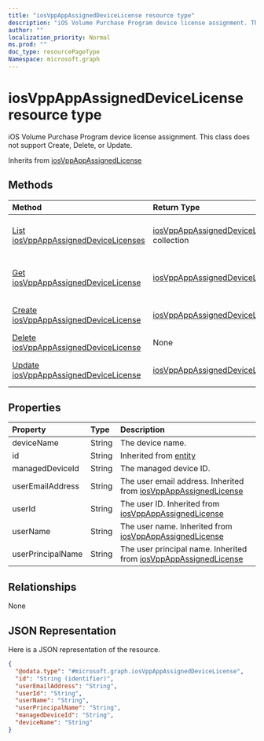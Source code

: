 ```yaml
---
title: "iosVppAppAssignedDeviceLicense resource type"
description: "iOS Volume Purchase Program device license assignment. This class does not support Create, Delete, or Update."
author: ""
localization_priority: Normal
ms.prod: ""
doc_type: resourcePageType
Namespace: microsoft.graph
---
```



# iosVppAppAssignedDeviceLicense resource type

iOS Volume Purchase Program device license assignment. This class does not support Create, Delete, or Update.


Inherits from [iosVppAppAssignedLicense](../resources/iosVppAppAssignedLicense.md)

## Methods
|Method|Return Type|Description|
|:---|:---|:---|
|[List iosVppAppAssignedDeviceLicenses](../api/iosvppappassigneddevicelicense-list.md)|[iosVppAppAssignedDeviceLicense](../resources/iosVppAppAssignedDeviceLicense.md) collection|List properties and relationships of the [iosVppAppAssignedDeviceLicense](../resources/iosvppappassigneddevicelicense.md) objects.|
|[Get iosVppAppAssignedDeviceLicense](../api/iosvppappassigneddevicelicense-get.md)|[iosVppAppAssignedDeviceLicense](../resources/iosVppAppAssignedDeviceLicense.md)|Read properties and relationships of the [iosVppAppAssignedDeviceLicense](../resources/iosvppappassigneddevicelicense.md) object.|
|[Create iosVppAppAssignedDeviceLicense](../api/iosvppappassigneddevicelicense-create.md)|[iosVppAppAssignedDeviceLicense](../resources/iosVppAppAssignedDeviceLicense.md)|Create a new [iosVppAppAssignedDeviceLicense](../resources/iosvppappassigneddevicelicense.md) object.|
|[Delete iosVppAppAssignedDeviceLicense](../api/iosvppappassigneddevicelicense-delete.md)|None|Deletes a [iosVppAppAssignedDeviceLicense](../resources/iosvppappassigneddevicelicense.md).|
|[Update iosVppAppAssignedDeviceLicense](../api/iosvppappassigneddevicelicense-update.md)|[iosVppAppAssignedDeviceLicense](../resources/iosVppAppAssignedDeviceLicense.md)|Update the properties of a [iosVppAppAssignedDeviceLicense](../resources/iosvppappassigneddevicelicense.md) object.|

## Properties
|Property|Type|Description|
|:---|:---|:---|
|deviceName|String|The device name.|
|id|String| Inherited from [entity](../resources/entity.md)|
|managedDeviceId|String|The managed device ID.|
|userEmailAddress|String|The user email address. Inherited from [iosVppAppAssignedLicense](../resources/intune-apps-iosVppAppAssignedLicense.md)|
|userId|String|The user ID. Inherited from [iosVppAppAssignedLicense](../resources/intune-apps-iosVppAppAssignedLicense.md)|
|userName|String|The user name. Inherited from [iosVppAppAssignedLicense](../resources/intune-apps-iosVppAppAssignedLicense.md)|
|userPrincipalName|String|The user principal name. Inherited from [iosVppAppAssignedLicense](../resources/intune-apps-iosVppAppAssignedLicense.md)|

## Relationships
None

## JSON Representation
Here is a JSON representation of the resource.
<!-- {
  "blockType": "resource",
  "keyProperty": "id",
  "@odata.type": "microsoft.graph.iosVppAppAssignedDeviceLicense",
  "baseType": "microsoft.graph.iosVppAppAssignedLicense",
  "openType": false
}
-->
``` json
{
  "@odata.type": "#microsoft.graph.iosVppAppAssignedDeviceLicense",
  "id": "String (identifier)",
  "userEmailAddress": "String",
  "userId": "String",
  "userName": "String",
  "userPrincipalName": "String",
  "managedDeviceId": "String",
  "deviceName": "String"
}
```

